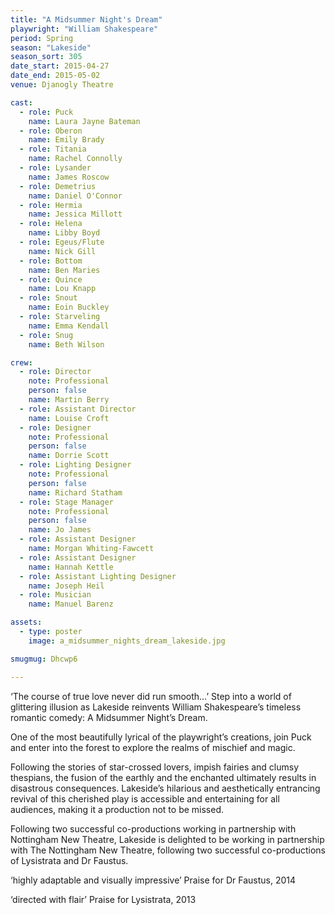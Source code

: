 ```yaml
---
title: "A Midsummer Night's Dream"
playwright: "William Shakespeare"
period: Spring
season: "Lakeside"
season_sort: 305
date_start: 2015-04-27
date_end: 2015-05-02
venue: Djanogly Theatre

cast:
  - role: Puck
    name: Laura Jayne Bateman
  - role: Oberon
    name: Emily Brady
  - role: Titania
    name: Rachel Connolly
  - role: Lysander
    name: James Roscow
  - role: Demetrius
    name: Daniel O'Connor
  - role: Hermia
    name: Jessica Millott
  - role: Helena
    name: Libby Boyd
  - role: Egeus/Flute
    name: Nick Gill
  - role: Bottom
    name: Ben Maries
  - role: Quince
    name: Lou Knapp
  - role: Snout
    name: Eoin Buckley
  - role: Starveling
    name: Emma Kendall
  - role: Snug
    name: Beth Wilson

crew:
  - role: Director
    note: Professional
    person: false
    name: Martin Berry
  - role: Assistant Director
    name: Louise Croft
  - role: Designer
    note: Professional
    person: false
    name: Dorrie Scott
  - role: Lighting Designer
    note: Professional
    person: false
    name: Richard Statham
  - role: Stage Manager
    note: Professional
    person: false
    name: Jo James
  - role: Assistant Designer
    name: Morgan Whiting-Fawcett
  - role: Assistant Designer
    name: Hannah Kettle
  - role: Assistant Lighting Designer
    name: Joseph Heil
  - role: Musician
    name: Manuel Barenz

assets:
  - type: poster
    image: a_midsummer_nights_dream_lakeside.jpg

smugmug: Dhcwp6

---
```


‘The course of true love never did run smooth…’
Step into a world of glittering illusion as Lakeside reinvents William Shakespeare’s timeless romantic comedy: A Midsummer Night’s Dream.

One of the most beautifully lyrical of the playwright’s creations, join Puck and enter into the forest to explore the realms of mischief and magic.

Following the stories of star-crossed lovers, impish fairies and clumsy thespians, the fusion of the earthly and the enchanted ultimately results in disastrous consequences. Lakeside’s hilarious and aesthetically entrancing revival of this cherished play is accessible and entertaining for all audiences, making it a production not to be missed.

Following two successful co-productions working in partnership with Nottingham New Theatre, Lakeside is delighted to be working in partnership with The Nottingham New Theatre, following two successful co-productions of Lysistrata and Dr Faustus.

‘highly adaptable and visually impressive’
Praise for Dr Faustus, 2014

‘directed with flair’
Praise for Lysistrata, 2013
